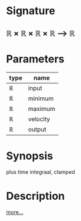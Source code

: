 # Signature
## ℝ × ℝ × ℝ × ℝ ⟶ ℝ

# Parameters

| type | name |
|------|------|
|ℝ|input|
|ℝ|minimum|
|ℝ|maximum|
|ℝ|velocity|
|ℝ|output|

# Synopsis
plus time integraal, clamped

# Description

[more...](https://en.wikipedia.org/wiki/Velocity)